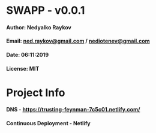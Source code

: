 # SWAPP - v0.0.1

#### Author: Nedyalko Raykov
#### Email: ned.raykov@gmail.com / nediotenev@gmail.com
#### Date: 06:11:2019
#### License: MIT

# Project Info

#### DNS - https://trusting-feynman-7c5c01.netlify.com/
#### Continuous Deployment - Netlify

